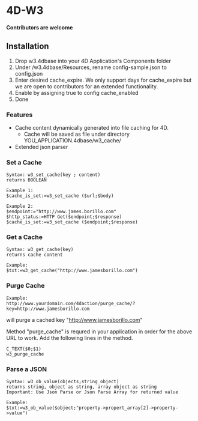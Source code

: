 # 4D-W3

#### Contributors are welcome

## Installation
1. Drop w3.4dbase into your 4D Application's Components folder
2. Under /w3.4dbase/Resources, rename config-sample.json to config.json
3. Enter desired cache_expire. We only support days for cache_expire but we are open to contributors for an extended functionality.
4. Enable by assigning true to config cache_enabled
5. Done

### Features
- Cache content dynamically generated into file caching for 4D.
  - Cache will be saved as file under directory YOU_APPLICATION.4dbase/w3_cache/
- Extended json parser

### Set a Cache
```
Syntax: w3_set_cache(key ; content)
returns BOOLEAN

Example 1:
$cache_is_set:=w3_set_cache ($url;$body)

Example 2:
$endpoint:="http://www.james.borillo.com"
$http_status:=HTTP Get($endpoint;$response)
$cache_is_set:=w3_set_cache ($endpoint;$response)

```

### Get a Cache
```
Syntax: w3_get_cache(key)
returns cache content

Example:
$txt:=w3_get_cache("http://www.jamesborillo.com")

```

### Purge Cache

```
Example:
http://www.yourdomain.com/4daction/purge_cache/?key=http://www.jamesborillo.com
```
will purge a cached key "http://www.jamesborillo.com"

Method "purge_cache" is requred in your application in order for the above URL to work. Add the following lines in the method.
```
C_TEXT($0;$1)
w3_purge_cache
```
### Parse a JSON
```
Syntax: w3_ob_value(objects;string_object)
returns string, object as string, array object as string
Important: Use Json Parse or Json Parse Array for returned value

Example:
$txt:=w3_ob_value($object;"property->propert_array[2]->property->value")

```

